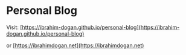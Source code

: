 # Personal Blog
Visit: [https://ibrahim-dogan.github.io/personal-blog](https://ibrahim-dogan.github.io/personal-blog)

or [https://ibrahimdogan.net](https://ibrahimdogan.net)